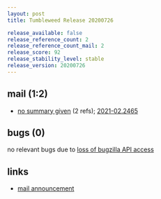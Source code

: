 ```yaml
---
layout: post
title: Tumbleweed Release 20200726

release_available: false
release_reference_count: 2
release_reference_count_mail: 2
release_score: 92
release_stability_level: stable
release_version: 20200726
---
```


## mail (1:2)

- [no summary given](https://github.com/boombatower/tumbleweed-review/issues/10) (2 refs); [2021-02.2465](https://github.com/boombatower/tumbleweed-review/issues/10)

## bugs (0)

<!--more-->

no relevant bugs due to [loss of bugzilla API access](https://bugzilla.opensuse.org/show_bug.cgi?id=1157722)



## links

- [mail announcement](https://github.com/boombatower/tumbleweed-review/issues/10)
